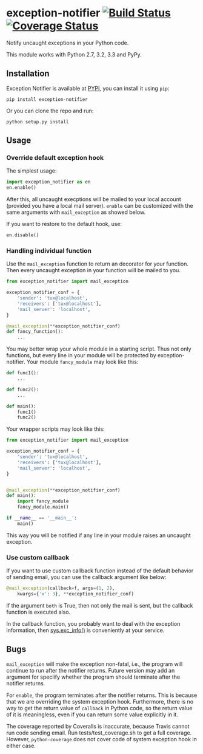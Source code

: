 # exception-notifier [![Build Status](https://travis-ci.org/fossilet/exception-notifier.png?branch=master)](https://travis-ci.org/fossilet/exception-notifier)  [![Coverage Status](https://coveralls.io/repos/fossilet/exception-notifier/badge.png?branch=master)](https://coveralls.io/r/fossilet/exception-notifier?branch=master)

Notify uncaught exceptions in your Python code.

This module works with Python 2.7, 3.2, 3.3 and PyPy.

## Installation

Exception Notifier is available at
[PYPI](https://pypi.python.org/pypi/exception-notifier),
you can install it using `pip`:

    pip install exception-notifier

Or you can clone the repo and run:

    python setup.py install

## Usage

### Override default exception hook

The simplest usage:

```python
import exception_notifier as en
en.enable()
```

After this, all uncaught execptions will be mailed to your local account
(provided you have a local mail server). `enable` can be customized with the
same arguments with `mail_exception` as showed below.

If you want to restore to the default hook, use:

```python
en.disable()
```

### Handling individual function

Use the `mail_exception` function to return an decorator for your function.
Then every uncaught exception in your function will be mailed to you.

```python
from exception_notifier import mail_exception

exception_notifier_conf = {
    'sender': 'tux@localhost',
    'receivers': ['tux@localhost'],
    'mail_server': 'localhost',
}

@mail_exception(**exception_notifier_conf)
def fancy_function():
    ...
```

You may better wrap your whole module in a starting script. Thus not only
functions, but every line in your module will be protected by
exception-notifier. Your module `fancy_module` may look like this:

```python
def func1():
    ...

def func2():
    ...

def main():
    func1()
    func2()
```

Your wrapper scripts may look like this:

```python
from exception_notifier import mail_exception

exception_notifier_conf = {
    'sender': 'tux@localhost',
    'receivers': ['tux@localhost'],
    'mail_server': 'localhost',
}


@mail_exception(**exception_notifier_conf)
def main():
    import fancy_module
    fancy_module.main()

if __name__ == '__main__':
    main()
```

This way you will be notified if any line in your module raises an uncaught
exception.

### Use custom callback

If you want to use custom callback function instead of the default behavior
of sending email, you can use the callback argument like below:

```python
@mail_exception(callback=f, args=(1, 2),
    kwargs={'x': 3}, **exception_notifier_conf)
```

If the argument `both` is True, then not only the mail is sent, but the
callback function is executed also.

In the callback function, you probably want to deal with the exception
information, then [sys.exc_info()](http://docs.python.org/2/library/sys.html#sys.exc_info) is conveniently at your service.

## Bugs

`mail_exception` will make the exception non-fatal, i.e.,
the program will continue to run after the notifier returns. Future version
may add an argument for speclify whether the program should terminate after
the notifier returns.

For `enable`, the program terminates after the notifier returns. This is
because that we are overriding the system exception hook. Furthermore,
there is no way to get the return value of `callback` in Python code,
so the return value of it is meaningless, even if you can return some value
explicitly in it.

The coverage reported by Coveralls is inaccurate, because Travis cannot run
code sending email. Run tests/test_coverage.sh to get a full coverage.
However, `python-coverage` does not cover code of system exception hook
in either case.
